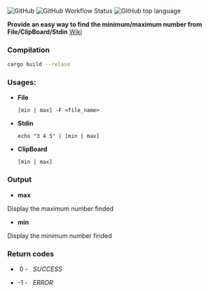 ![GitHub](https://img.shields.io/github/license/ilgeco/MaxMinFinder?style=plastic)
![GitHub Workflow Status](https://img.shields.io/github/workflow/status/ilgeco/MaxMinFinder/Rust?style=plastic)
![GitHub top language](https://img.shields.io/github/languages/top/ilgeco/MaxMinFinder?style=plastic)

**Provide an easy way to find the minimum/maximum number from File/ClipBoard/Stdin**
[Wiki](https://ilgeco.github.io/MaxMinFinder/max/)

### Compilation

  

```bash
cargo build --relase
```

  
  

### Usages:

  

*  **File**

	``` [min | max] -F <file_name> ```

  

*  **Stdin**

	``` echo "3 4 5" | [min | max] ```

  

*  **ClipBoard**

	``` [min | max] ```

  

### Output

  

*  **max**

  

Display the maximum number finded

  

*  **min**

  

Display the minimum number finded

  

### **Return codes**

  

*  &nbsp;0 -&nbsp;&nbsp;  *SUCCESS*

  

* -1 -&nbsp;&nbsp;  *ERROR*
